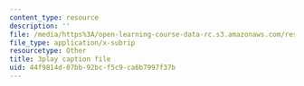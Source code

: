 ```yaml
---
content_type: resource
description: ''
file: /media/https%3A/open-learning-course-data-rc.s3.amazonaws.com/res-8-005-vibrations-and-waves-problem-solving-fall-2012/44f9814d07bb92bcf5c9ca6b7997f37b_Usm7cWtAbRY.srt
file_type: application/x-subrip
resourcetype: Other
title: 3play caption file
uid: 44f9814d-07bb-92bc-f5c9-ca6b7997f37b
---
```

